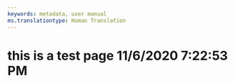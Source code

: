 ```yaml
---
keywords: metadata, user manual
ms.translationtype: Human Translation
---
```

# this is a test page 11/6/2020 7:22:53 PM
